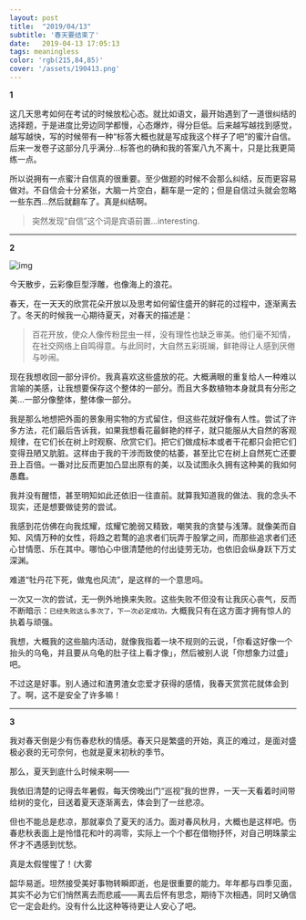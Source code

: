 ```yaml
---
layout: post
title:  "2019/04/13"
subtitle: '春天要结束了'
date:   2019-04-13 17:05:13
tags: meaningless
color: 'rgb(215,84,85)'
cover: '/assets/190413.png'
---
```




**1**

这几天思考如何在考试的时候放松心态。就比如语文，最开始遇到了一道很纠结的选择题，于是进度比旁边同学都慢，心态爆炸，得分巨低。后来越写越找到感觉，越写越快，写的时候带有一种“标答大概也就是写成我这个样子了吧”的蜜汁自信。后来一发卷子这部分几乎满分...标答也的确和我的答案八九不离十，只是比我更简练一点。

所以说拥有一点蜜汁自信真的很重要。至少做题的时候不会那么纠结，反而更容易做对。不自信会十分紧张，大脑一片空白，翻车是一定的；但是自信过头就会忽略一些东西...然后就翻车了。真是纠结啊。

> 突然发现“自信”这个词是宾语前置...interesting.



---

**2**

![img](https://img2.doubanio.com/view/note/l/public/p59888222.webp)

今天散步，云彩像巨型浮雕，也像海上的浪花。



春天，在一天天的欣赏花朵开放以及思考如何留住盛开的鲜花的过程中，逐渐离去了。冬天的时候我一心期待夏天，对春天的描述是：

> 百花开放，使众人像传粉昆虫一样，没有理性也缺乏审美。他们毫不知情，在社交网络上自鸣得意。与此同时，大自然五彩斑斓，鲜艳得让人感到厌倦与吵闹。

现在我想收回一部分评价。我真喜欢这些盛放的花。大概满眼的重复给人一种难以言喻的美感，让我想要保存这个整体的一部分。而且大多数植物本身就具有分形之美...一部分像整体，整体像一部分。

我是那么地想把外面的景象用实物的方式留住，但这些花就好像有人性。尝试了许多方法，花们最后告诉我，如果我想看花最鲜艳的样子，就只能服从大自然的客观规律，在它们长在树上时观察、欣赏它们。把它们做成标本或者干花都只会把它们变得丑陋又肮脏。这样由于我的干涉而致使的枯萎，甚至比它在树上自然死亡还要丑上百倍。一番对比反而更加凸显出原有的美，以及试图永久拥有这种美的我如何愚蠢。

我并没有醒悟，甚至明知如此还依旧一往直前。就算我知道我的做法、我的念头不现实，还是想要做徒劳的尝试。

我感到花仿佛在向我炫耀，炫耀它脆弱又精致，嘲笑我的贪婪与浅薄。就像美而自知、风情万种的女性，将趋之若鹜的追求者们玩弄于股掌之间，而那些追求者们还心甘情愿、乐在其中。哪怕心中很清楚他的付出徒劳无功，也依旧会纵身跃下万丈深渊。

难道“牡丹花下死，做鬼也风流”，是这样的一个意思吗。

一次又一次的尝试，无一例外地换来失败。这些失败不但没有让我灰心丧气，反而不断暗示：`已经失败这么多次了，下一次必定成功。`大概我只有在这方面才拥有惊人的执着与顽强。

我想，大概我的这些脑内活动，就像我指着一块不规则的云说，「你看这好像一个抬头的乌龟，并且要从乌龟的肚子往上看才像」，然后被别人说「你想象力过盛」吧。

不过这是好事。别人通过和渣男渣女恋爱才获得的感情，我春天赏赏花就体会到了。啊，这不是安全了许多嘛！

---

**3**

我对春天倒是少有伤春悲秋的情感。春天只是繁盛的开始，真正的难过，是面对盛极必衰的无可奈何，也就是夏末初秋的季节。

那么，夏天到底什么时候来啊——

我依旧清楚的记得去年暑假，每天傍晚出门“巡视”我的世界，一天一天看着时间带给树的变化，目送着夏天逐渐离去，体会到了一丝悲凉。

但也不能总是悲凉，那就辜负了夏天的活力。面对春风秋月，大概也是这样吧。伤春悲秋表面上是怜惜花和叶的凋零，实际上一个个都在借物抒怀，对自己明珠蒙尘怀才不遇感到忧愁。

真是太假惺惺了！(大雾

韶华易逝。坦然接受美好事物转瞬即逝，也是很重要的能力。年年都与四季见面，其实不必为它们悄然离去而悲戚——离去后怀有思念，期待下次相遇，同时又确信它一定会赴约。没有什么比这种等待更让人安心了吧。
